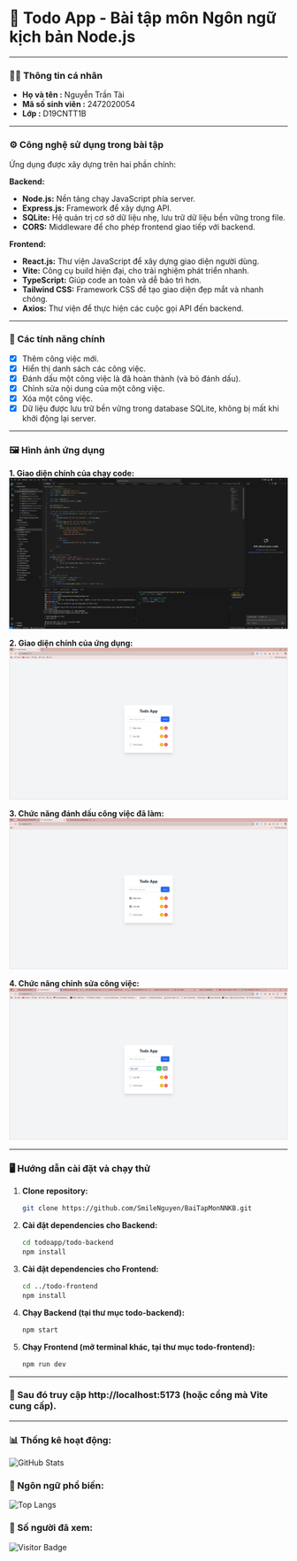 # 📝 Todo App - Bài tập môn Ngôn ngữ kịch bản Node.js

---

### **🧑‍💻 Thông tin cá nhân**

- **Họ và tên :** Nguyễn Trần Tài
- **Mã số sinh viên :** 2472020054
- **Lớp :** D19CNTT1B

---

### **⚙️ Công nghệ sử dụng trong bài tập**

Ứng dụng được xây dựng trên hai phần chính:

**Backend:**
- **Node.js:** Nền tảng chạy JavaScript phía server.
- **Express.js:** Framework để xây dựng API.
- **SQLite:** Hệ quản trị cơ sở dữ liệu nhẹ, lưu trữ dữ liệu bền vững trong file.
- **CORS:** Middleware để cho phép frontend giao tiếp với backend.

**Frontend:**
- **React.js:** Thư viện JavaScript để xây dựng giao diện người dùng.
- **Vite:** Công cụ build hiện đại, cho trải nghiệm phát triển nhanh.
- **TypeScript:** Giúp code an toàn và dễ bảo trì hơn.
- **Tailwind CSS:** Framework CSS để tạo giao diện đẹp mắt và nhanh chóng.
- **Axios:** Thư viện để thực hiện các cuộc gọi API đến backend.

---

### **📑 Các tính năng chính**

- [x] Thêm công việc mới.
- [x] Hiển thị danh sách các công việc.
- [x] Đánh dấu một công việc là đã hoàn thành (và bỏ đánh dấu).
- [x] Chỉnh sửa nội dung của một công việc.
- [x] Xóa một công việc.
- [x] Dữ liệu được lưu trữ bền vững trong database SQLite, không bị mất khi khởi động lại server.

---

### **🖼️ Hình ảnh ứng dụng**

**1. Giao diện chính của chạy code:**
![Giao diện chính](./screenshots/giao-dien-chay-lenh.png)

**2. Giao diện chính của ứng dụng:**
![Giao diện chính](./screenshots/giao-dien-chinh.png)

**3. Chức năng đánh dấu công việc đã làm:**
![Chức năng chỉnh sửa](./screenshots/giao-dien-todo-da-lam.png)

**4. Chức năng chỉnh sửa công việc:**
![Chức năng chỉnh sửa](./screenshots/giao-dien-chinh-sua-todo.png)

---

### **🖥️ Hướng dẫn cài đặt và chạy thử**

1. **Clone repository:**
   ```bash
   git clone https://github.com/SmileNguyen/BaiTapMonNNKB.git

2. **Cài đặt dependencies cho Backend:**
   ```bash
   cd todoapp/todo-backend
   npm install

3. **Cài đặt dependencies cho Frontend:**
     ```bash
   cd ../todo-frontend
   npm install

4. **Chạy Backend (tại thư mục todo-backend):**
   ```bash
   npm start

5. **Chạy Frontend (mở terminal khác, tại thư mục todo-frontend):**
   ```bash
   npm run dev

---

### **🔎 Sau đó truy cập http://localhost:5173 (hoặc cổng mà Vite cung cấp).**

---

### 📊 Thống kê hoạt động:
![GitHub Stats](https://github-readme-stats.vercel.app/api?username=SmileNguyen&show_icons=true)

### 📖 Ngôn ngữ phổ biến:
![Top Langs](https://github-readme-stats.vercel.app/api/top-langs/?username=SmileNguyen)

### 👀 Số người đã xem:
![Visitor Badge](https://visitor-badge.laobi.icu/badge?page_id=SmileNguyen.repo)

